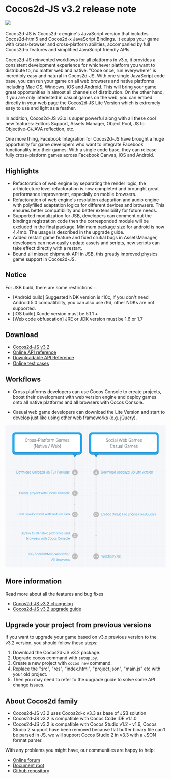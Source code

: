 # Cocos2d-JS v3.2 release note

<img src="http://files.cocos2d-x.org/images/orgsite/logo.png" height=180> 

Cocos2d-JS is Cocos2d-x engine's JavaScript version that includes Cocos2d-html5 and Cocos2d-x JavaScript Bindings. It equips your game with cross-browser and cross-platform abilities, accompanied by full Cocos2d-x features and simplified JavaScript friendly APIs.

Cocos2d-JS reinvented workflows for all platforms in v3.x, it provides a consistent development experience for whichever platform you want to distribute to, no matter web and native. "Code once, run everywhere" is incredibly easy and natural in Cocos2d-JS. With one single JavaScript code base, you can run your game on all web browsers and native platforms including Mac OS, Windows, iOS and Android. This will bring your game great opportunities in almost all channels of distribution. On the other hand, if you are only interested in casual games on the web, you can embed directly in your web page the Cocos2d-JS Lite Version which is extremely easy to use and light as a feather.

In addition, Cocos2d-JS v3.x is super powerful along with all these cool new features: Editors Support, Assets Manager, Object Pool, JS to Objective-C/JAVA reflection, etc.

One more thing, Facebook Integration for Cocos2d-JS have brought a huge opportunity for game developers who want to integrate Facebook functionality into their games. With a single code base, they can release fully cross-platform games across Facebook Canvas, iOS and Android.

## Highlights

* Refactoration of web engine by separating the render logic, the arthictecture level refactoration is now completed and brounght great performance improvement, especially on mobile browsers.
* Refactoration of web engine's resolution adaptation and audio engine with polyfilled adaptation logics for different devices and browsers. This ensures better compatibility and better extensibility for future needs.
* Supported modulization for JSB, developers can comment out the bindings registration code then the corresponded module will be excluded in the final package. Minimum package size for android is now 4.4mb. The usage is described in the upgrade guide.
* Added restart game feature and fixed crutial bugs in AssetsManager, developers can now easily update assets and scripts, new scripts can take effect directly with a restart.
* Bound all missed chipmunk API in JSB, this greatly improved physics game support in Cocos2d-JS.

## Notice

For JSB build, there are some restrictions :

- [Android build] Suggested NDK version is r10c, if you don't need Android 5.0 compatibility, you can also use r9d, other NDKs are not supported.
- [iOS build] Xcode version must be 5.1.1 +
- [Web code obfuscation] JRE or JDK version must be 1.6 or 1.7

## Download

- [Cocos2d-JS v3.2](http://www.cocos2d-x.org/filedown/cocos2d-js-v3.2.zip)
- [Online API reference](http://www.cocos2d-x.org/reference/html5-js/V3.0/index.html)
- [Downloadable API Reference](http://www.cocos2d-x.org/filedown/Cocos2d-JS-v3.2-API.zip)
- [Online test cases](http://cocos2d-x.org/js-tests/)

## Workflows

- Cross platforms developers can use Cocos Console to create projects, boost their development with web version engine and deploy games onto all native platforms and all browsers with Cocos Console.

- Casual web game developers can download the Lite Version and start to develop just like using other web frameworks (e.g. jQuery).

![](../../v3.0/release-note/workflows.jpg)

## More information

Read more about all the features and bug fixes

- [Cocos2d-JS v3.2 changelog](http://www.cocos2d-x.org/docs/manual/framework/html5/release-notes/v3.2/changelog/en)
- [Cocos2d-JS v3.2 upgrade guide](http://www.cocos2d-x.org/docs/manual/framework/html5/release-notes/v3.2rc0/upgrade-guide/en)

## Upgrade your project from previous versions

If you want to upgrade your game based on v3.x previous version to the v3.2 version, you should follow these steps:

1. Download the Cocos2d-JS v3.2 package.
2. Upgrade cocos command with `setup.py`.
3. Create a new project with `cocos new` command.
4. Replace the "src", "res", "index.html", "project.json", "main.js" etc with your old project.
5. Then you may need to refer to the upgrade guide to solve some API change issues.

## About Cocos2d family

- Cocos2d-JS v3.2 uses Cocos2d-x v3.3 as base of JSB solution
- Cocos2d-JS v3.2 is compatible with Cocos Code IDE v1.1.0
- Cocos2d-JS v3.2 is compatible with Cocos Studio v1.2 - v1.6, Cocos Studio 2 support have been removed because flat buffer binary file can't be parsed in JS, we will support Cocos Studio 2 in v3.3 with a JSON format parser.

With any problems you might have, our communities are happy to help:

- [Online forum](http://discuss.cocos2d-x.org/category/cocos2d-x/javascript)
- [Document root](http://cocos2d-x.org/wiki/Cocos2d-JS)
- [Github repository](https://github.com/cocos2d/cocos2d-js)